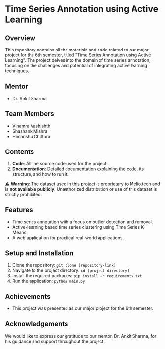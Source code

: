 # Time Series Annotation using Active Learning

## Overview
This repository contains all the materials and code related to our major project for the 6th semester, titled "Time Series Annotation using Active Learning". The project delves into the domain of time series annotation, focusing on the challenges and potential of integrating active learning techniques.

## Mentor
- Dr. Ankit Sharma

## Team Members
- Vinamra Vashishth
- Shashank Mishra
- Himanshu Chittora

## Contents
1. **Code**: All the source code used for the project.
2. **Documentation**: Detailed documentation explaining the code, its structure, and how to run it.

⚠️ **Warning**: The dataset used in this project is proprietary to Melio.tech and is **not available publicly**. Unauthorized distribution or use of this dataset is strictly prohibited.

## Features
- Time series annotation with a focus on outlier detection and removal.
- Active-learning based time series clustering using Time Series K-Means.
- A web application for practical real-world applications.

## Setup and Installation
1. Clone the repository: `git clone [repository-link]`
2. Navigate to the project directory: `cd [project-directory]`
3. Install the required packages: `pip install -r requirements.txt`
4. Run the application: `python main.py`

## Achievements
- This project was presented as our major project for the 6th semester.

## Acknowledgements
We would like to express our gratitude to our mentor, Dr. Ankit Sharma, for his guidance and support throughout the project.

